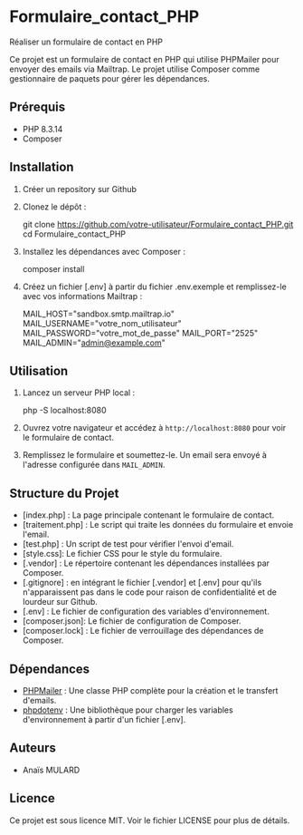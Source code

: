 # Formulaire_contact_PHP
Réaliser un formulaire de contact en PHP

Ce projet est un formulaire de contact en PHP qui utilise PHPMailer pour envoyer des emails via Mailtrap. Le projet utilise Composer comme gestionnaire de paquets pour gérer les dépendances.

## Prérequis

- PHP 8.3.14
- Composer

## Installation
1. Créer un repository sur Github
2. Clonez le dépôt :


    git clone https://github.com/votre-utilisateur/Formulaire_contact_PHP.git
    cd Formulaire_contact_PHP

3. Installez les dépendances avec Composer :

    composer install

4. Créez un fichier [.env] à partir du fichier .env.exemple et remplissez-le avec vos informations Mailtrap :

    MAIL_HOST="sandbox.smtp.mailtrap.io"
    MAIL_USERNAME="votre_nom_utilisateur"
    MAIL_PASSWORD="votre_mot_de_passe"
    MAIL_PORT="2525"
    MAIL_ADMIN="admin@example.com"

## Utilisation

1. Lancez un serveur PHP local :

    php -S localhost:8080

2. Ouvrez votre navigateur et accédez à `http://localhost:8080` pour voir le formulaire de contact.

3. Remplissez le formulaire et soumettez-le. Un email sera envoyé à l'adresse configurée dans `MAIL_ADMIN`.

## Structure du Projet

- [index.php] : La page principale contenant le formulaire de contact.
- [traitement.php] : Le script qui traite les données du formulaire et envoie l'email.
- [test.php] : Un script de test pour vérifier l'envoi d'email.
- [style.css]: Le fichier CSS pour le style du formulaire.
- [.vendor] : Le répertoire contenant les dépendances installées par Composer.
- [.gitignore] : en intégrant le fichier [.vendor] et [.env] pour qu'ils n'apparaissent pas dans le code pour raison de confidentialité et de lourdeur sur Github.
- [.env] : Le fichier de configuration des variables d'environnement.
- [composer.json]: Le fichier de configuration de Composer.
- [composer.lock] : Le fichier de verrouillage des dépendances de Composer.

## Dépendances

- [PHPMailer](https://github.com/PHPMailer/PHPMailer) : Une classe PHP complète pour la création et le transfert d'emails.
- [phpdotenv](https://github.com/vlucas/phpdotenv) : Une bibliothèque pour charger les variables d'environnement à partir d'un fichier [.env].

## Auteurs

- Anaïs MULARD

## Licence

Ce projet est sous licence MIT. Voir le fichier LICENSE pour plus de détails.